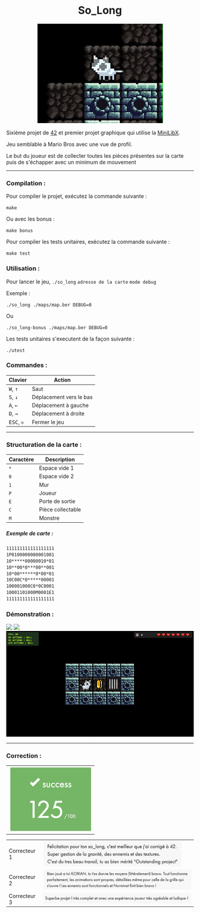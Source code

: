 <h1 align="center">So_Long</h1>

<div align="center"><img src="./img/video4.gif" /></div>

Sixième projet de [42](https://42.fr/) et premier projet graphique qui utilise la [MiniLibX](https://harm-smits.github.io/42docs/libs/minilibx).

Jeu semblable à Mario Bros avec une vue de profil.

Le but du joueur est de collecter toutes les pièces présentes sur la carte puis de s'échapper avec un minimum de mouvement

---

### Compilation :

Pour compiler le projet, exécutez la commande suivante :

```
make
```

Ou avec les bonus :

```
make bonus
```

Pour compiler les tests unitaires, exécutez la commande suivante :

```
make test
```

### Utilisation :

Pour lancer le jeu, `./so_long` `adresse de la carte` `mode debug`

Exemple :

```
./so_long ./maps/map.ber DEBUG=0
```

Ou

```
./so_long-bonus ./maps/map.ber DEBUG=0
```

Les tests unitaires s'executent de la façon suivante :

```
./utest
```

### Commandes :

| Clavier | Action |
|---|---|
| <kbd>W</kbd>, <kbd>↑</kbd>| Saut |
| <kbd>S</kbd>, <kbd>↓</kbd>| Déplacement vers le bas |
| <kbd>A</kbd>, <kbd>←</kbd>| Déplacement à gauche |
| <kbd>D</kbd>, <kbd>→</kbd>| Déplacement à droite |
| <kbd>ESC</kbd>, `⎋`| Fermer le jeu |
---
### Structuration de la carte :

| Caractère | Description|
|--|--|
| `*` | Espace vide 1 |
| `0` | Espace vide 2 |
| `1` | Mur |
| `P` | Joueur |
| `E` | Porte de sortie |
| `C` | Pièce collectable |
| `M` | Monstre |

##### Exemple de carte :

```txt
111111111111111111
1P0100000000001001
10*****00000010*01
10**00*0***00**001
10*00******0*00*01
10C00C*0*****00001
100001000C0*0C0001
10001101000M0001E1
111111111111111111
```

### Démonstration :

<img src="./img/video1.gif" />
 
<img src="./img/video2.gif" />
 
<img src="./img/video3.gif" />

---
### Correction :

| |
| --- |
| <img src="./img/note.png" style="zoom: 50%;" /> |

| | |
| --- | --- |
| Correcteur 1 | <img src="./img/correction1.png" style="zoom: 67%;" /> |
| Correcteur 2 | <img src="./img/correction2.png" style="zoom:67%;" /> |
| Correcteur 3 | <img src="./img/correction3.png" style="zoom:67%;" /> |
